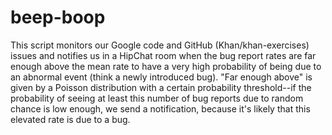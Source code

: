 # beep-boop

This script monitors our Google code and GitHub (Khan/khan-exercises) issues
and notifies us in a HipChat room when the bug report rates are far enough
above the mean rate to have a very high probability of being due to an abnormal
event (think a newly introduced bug). "Far enough above" is given by a Poisson
distribution with a certain probability threshold--if the probability of seeing
at least this number of bug reports due to random chance is low enough, we send
a notification, because it's likely that this elevated rate is due to a bug.

